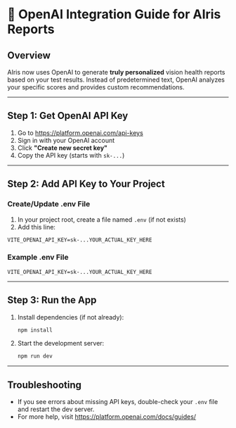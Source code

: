# 🤖 OpenAI Integration Guide for AIris Reports

## Overview

AIris now uses OpenAI to generate **truly personalized** vision health reports based on your test results. Instead of predetermined text, OpenAI analyzes your specific scores and provides custom recommendations.

---

## Step 1: Get OpenAI API Key

1. Go to https://platform.openai.com/api-keys
2. Sign in with your OpenAI account
3. Click **"Create new secret key"**
4. Copy the API key (starts with `sk-...`)

---

## Step 2: Add API Key to Your Project

### Create/Update .env File

1. In your project root, create a file named `.env` (if not exists)
2. Add this line:

```env
VITE_OPENAI_API_KEY=sk-...YOUR_ACTUAL_KEY_HERE
```

### Example .env File

```env
VITE_OPENAI_API_KEY=sk-...YOUR_ACTUAL_KEY_HERE
```

---

## Step 3: Run the App

1. Install dependencies (if not already):
   ```sh
   npm install
   ```
2. Start the development server:
   ```sh
   npm run dev
   ```

---

## Troubleshooting

- If you see errors about missing API keys, double-check your `.env` file and restart the dev server.
- For more help, visit https://platform.openai.com/docs/guides/
